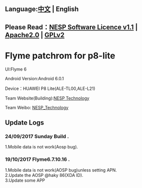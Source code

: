 ## Language:[中文](./README.md) | English 

## Please Read：[NESP Software Licence v1.1](./NESL.md) | [Apache2.0](./Apache.md) | [GPLv2](./GPL.md)  

# Flyme patchrom for p8-lite  

UI:Flyme 6  

Android Version:Android 6.0.1  

Device：HUAWEI P8 Lite(ALE-TL00,ALE-L21)  

Team Website(Building):[NESP Technology](http://nesp.1g7.net)  

Team Weibo: [NESP_Technology](http://weibo.com/NESPtechnology)  

## Update Logs
### 24/09/2017 Sunday Build . 

1.Mobile data is not work(Aosp bug).   

### 19/10/2017 Flyme6.7.10.16 . 

1.Mobile data is not work(AOSP bug)unless setting APN.   
2.Update the AOSP @haky 86(XDA ID).   
3.Update some APP  

